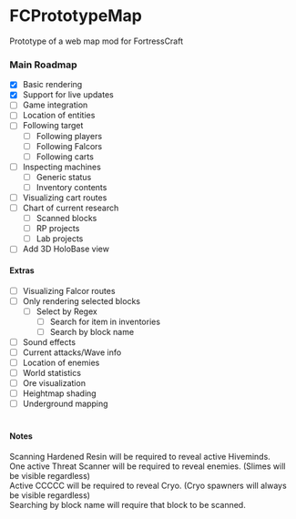 # FCPrototypeMap
Prototype of a web map mod for FortressCraft

### Main Roadmap
- [x] Basic rendering
- [x] Support for live updates
- [ ] Game integration
- [ ] Location of entities
- [ ] Following target
  - [ ] Following players
  - [ ] Following Falcors
  - [ ] Following carts
- [ ] Inspecting machines
  - [ ] Generic status
  - [ ] Inventory contents
- [ ] Visualizing cart routes
- [ ] Chart of current research
  - [ ] Scanned blocks
  - [ ] RP projects
  - [ ] Lab projects
- [ ] Add 3D HoloBase view 

#### Extras
- [ ] Visualizing Falcor routes
- [ ] Only rendering selected blocks
  - [ ] Select by Regex
    - [ ] Search for item in inventories
    - [ ] Search by block name
- [ ] Sound effects
- [ ] Current attacks/Wave info
- [ ] Location of enemies
- [ ] World statistics
- [ ] Ore visualization
- [ ] Heightmap shading
- [ ] Underground mapping
#
#### Notes
Scanning Hardened Resin will be required to reveal active Hiveminds.  
One active Threat Scanner will be required to reveal enemies. (Slimes will be visible regardless)  
Active CCCCC will be required to reveal Cryo. (Cryo spawners will always be visible regardless)  
Searching by block name will require that block to be scanned.  
